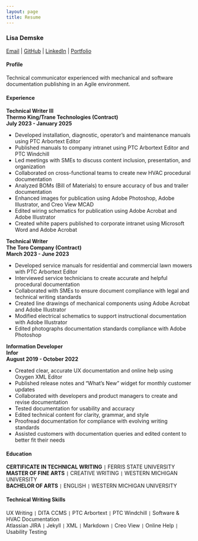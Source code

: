 ```yaml
---
layout: page
title: Resume
---
```


### Lisa Demske  
[Email](mailto:lisademske@yahoo.com) | [GitHub](https://ldemske.github.io/) | [LinkedIn](https://linkedin.com/in/lisademske) | [Portfolio](https://lisademske.journoportfolio.com/) 

#### Profile  

Technical communicator experienced with mechanical and software documentation publishing in an Agile environment.


#### Experience  

**Technical Writer III**  
**Thermo King/Trane Technologies (Contract)**  
**July 2023 - January 2025**  
- Developed installation, diagnostic, operator’s and maintenance manuals using PTC Arbortext Editor
- Published manuals to company intranet using PTC Arbortext Editor and PTC Windchill 
- Led meetings with SMEs to discuss content inclusion, presentation, and organization
- Collaborated on cross-functional teams to create new HVAC procedural documentation
- Analyzed BOMs (Bill of Materials) to ensure accuracy of bus and trailer documentation
- Enhanced images for publication using Adobe Photoshop, Adobe Illustrator, and Creo View MCAD
- Edited wiring schematics for publication using Adobe Acrobat and Adobe Illustrator
- Created white papers published to corporate intranet using Microsoft Word and Adobe Acrobat 

**Technical Writer**  
**The Toro Company (Contract)**  
**March 2023 - June 2023**  
- Developed service manuals for residential and commercial lawn mowers with PTC Arbortext Editor
- Interviewed service technicians to create accurate and helpful procedural documentation
- Collaborated with SMEs to ensure document compliance with legal and technical writing standards
- Created line drawings of mechanical components using Adobe Acrobat and Adobe Illustrator
- Modified electrical schematics to support instructional documentation with Adobe Illustrator
- Edited photographs documentation standards compliance with Adobe Photoshop 
  
**Information Developer  
Infor  
August 2019 - October 2022**  
- Created clear, accurate UX documentation and online help using Oxygen XML Editor
- Published release notes and “What’s New” widget for monthly customer updates 
- Collaborated with developers and product managers to create and revise documentation
- Tested documentation for usability and accuracy 
- Edited technical content for clarity, grammar, and style 
- Proofread documentation for compliance with evolving writing standards 
- Assisted customers with documentation queries and edited content to better fit their needs

#### Education  

**CERTIFICATE IN TECHNICAL WRITING** ```|``` FERRIS STATE UNIVERSITY  
**MASTER OF FINE ARTS** ```|``` CREATIVE WRITING ```|``` WESTERN MICHIGAN UNIVERSITY  
**BACHELOR OF ARTS** ```|``` ENGLISH ```|``` WESTERN MICHIGAN UNIVERSITY

#### Technical Writing Skills  

UX Writing ```|``` DITA CCMS ```|``` PTC Arbortext ```|``` PTC Windchill ```|``` Software & HVAC Documentation     
Atlassian JIRA ```|``` Jekyll ```|``` XML ```|``` Markdown ```|``` Creo View ```|``` Online Help ```|``` Usability Testing



 

